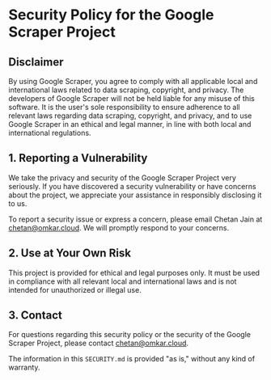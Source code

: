 
# Security Policy for the Google Scraper Project

## Disclaimer

By using Google Scraper, you agree to comply with all applicable local and international laws related to data scraping, copyright, and privacy. The developers of Google Scraper will not be held liable for any misuse of this software. It is the user's sole responsibility to ensure adherence to all relevant laws regarding data scraping, copyright, and privacy, and to use Google Scraper in an ethical and legal manner, in line with both local and international regulations.

## 1. Reporting a Vulnerability

We take the privacy and security of the Google Scraper Project very seriously. If you have discovered a security vulnerability or have concerns about the project, we appreciate your assistance in responsibly disclosing it to us.

To report a security issue or express a concern, please email Chetan Jain at [chetan@omkar.cloud](mailto:chetan@omkar.cloud). We will promptly respond to your concerns.

## 2. Use at Your Own Risk

This project is provided for ethical and legal purposes only. It must be used in compliance with all relevant local and international laws and is not intended for unauthorized or illegal use.

## 3. Contact

For questions regarding this security policy or the security of the Google Scraper Project, please contact [chetan@omkar.cloud](mailto:chetan@omkar.cloud).

The information in this `SECURITY.md` is provided "as is," without any kind of warranty.